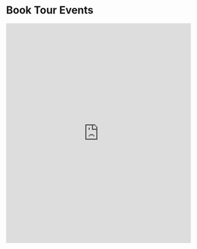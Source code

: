# Book Tour Events

<iframe src="https://calendar.google.com/calendar/embed?height=600&amp;wkst=1&amp;bgcolor=%23fefcf7&amp;ctz=America%2FNew_York&amp;src=dWNydWg2MXZxZGN2dXQ4bWVhbTgwYXUwNGtAZ3JvdXAuY2FsZW5kYXIuZ29vZ2xlLmNvbQ&amp;color=%23000000&amp;showTitle=0&amp;showNav=1&amp;showDate=1&amp;showPrint=0&amp;showTabs=0&amp;showCalendars=0&amp;hl=en" style="border-width:0" width="100%" height="600" frameborder="0" scrolling="no"></iframe>